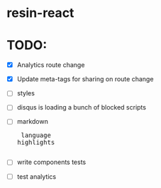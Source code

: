 # resin-react

# TODO:

- [x] Analytics route change
- [x] Update meta-tags for sharing on route change
- [ ] styles
- [ ] disqus is loading a bunch of blocked scripts
- [ ] markdown <pre> language highlights

- [ ] write components tests
- [ ] test analytics
